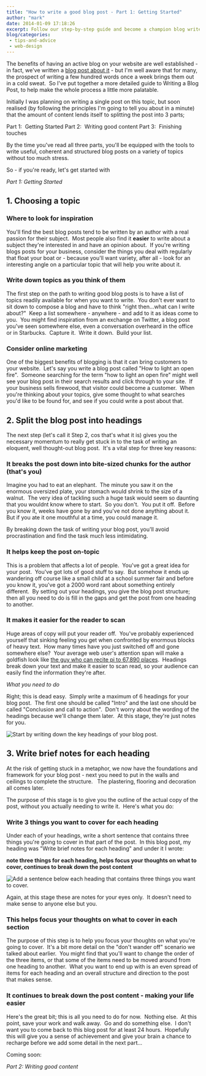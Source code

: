 ```yaml
---
title: "How to write a good blog post - Part 1: Getting Started"
author: "mark"
date: 2014-01-09 17:18:26
excerpt: Follow our step-by-step guide and become a champion blog writer
blog/categories: 
 - tips-and-advice
 - web-design
---
```


The benefits of having an active blog on your website are well established - in fact, we've written a [blog post about it](http://www.tomango.co.uk/thinks/blogging-why-when-and-how-you-should-do-it/) - but I'm well aware that for many, the prospect of writing a few hundred words once a week brings them out in a cold sweat.  So I've put together a more detailed guide to Writing a Blog Post, to help make the whole process a little more palatable.

Initially I was planning on writing a single post on this topic, but soon realised (by following the principles I'm going to tell you about in a minute) that the amount of content lends itself to splitting the post into 3 parts;

Part 1:  Getting Started
Part 2:  Writing good content
Part 3:  Finishing touches

By the time you've read all three parts, you'll be equipped with the tools to write useful, coherent and structured blog posts on a variety of topics without too much stress.

So - if you're ready, let's get started with

*Part 1: Getting Started*

## 1. Choosing a topic


### Where to look for inspiration

You'll find the best blog posts tend to be written by an author with a real passion for their subject.  Most people also find it __easier__ to write about a subject they're interested in and have an opinion about.  If you're writing blogs posts for your business, consider the things you deal with regularly that float your boat or - because you'll want variety, after all - look for an interesting angle on a particular topic that will help you write about it.

### Write down topics as you think of them

The first step on the path to writing good blog posts is to have a list of topics readily available for when you want to write.  You don't ever want to sit down to compose a blog and have to think "right then...what can I write about?"  Keep a list somewhere - anywhere - and add to it as ideas come to you.  You might find inspiration from an exchange on Twitter, a blog post you've seen somewhere else, even a conversation overheard in the office or in Starbucks.  Capture it.  Write it down.  Build your list.

### Consider online marketing

One of the biggest benefits of blogging is that it can bring customers to your website.  Let's say you write a blog post called "How to light an open fire".  Someone searching for the term "how to light an open fire" might well see your blog post in their search results and click through to your site.  If your business sells firewood, that visitor could become a customer.  When you're thinking about your topics, give some thought to what searches you'd like to be found for, and see if you could write a post about that.

## 2. Split the blog post into headings

The next step (let's call it Step 2, cos that's what it is) gives you the necessary momentum to really get stuck in to the task of writing an eloquent, well thought-out blog post.  It's a vital step for three key reasons:

### It breaks the post down into bite-sized chunks for the author (that's you)

Imagine you had to eat an elephant.  The minute you saw it on the enormous oversized plate, your stomach would shrink to the size of a walnut.  The very idea of tackling such a huge task would seem so daunting that you wouldnt know where to start.  So you don't.  You put it off.  Before you know it, weeks have gone by and you've not done anything about it.  But if you ate it one mouthful at a time, you could manage it.

By breaking down the task of writing your blog post, you'll avoid procrastination and find the task much less intimidating.

### It helps keep the post on-topic

This is a problem that affects a lot of people.  You've got a great idea for your post.  You've got lots of good stuff to say.  But somehow it ends up wandering off course like a small child at a school summer fair and before you know it, you've got a 2000 word rant about something entirely different.  By setting out your headings, you give the blog post structure; then all you need to do is fill in the gaps and get the post from one heading to another.

### It makes it easier for the reader to scan

Huge areas of copy will put your reader off.  You've probably experienced yourself that sinking feeling you get when confronted by enormous blocks of heavy text.  How many times have you just switched off and gone somewhere else?  Your average web user's attention span will make a goldfish look like [the guy who can recite pi to 67,890 places](http://www.guinnessworldrecords.com/world-records/1/most-pi-places-memorised).  Headings break down your text and make it easier to scan read, so your audience can easily find the information they're after.

*What you need to do*

Right; this is dead easy.  Simply write a maximum of 6 headings for your blog post.  The first one should be called "Intro" and the last one should be called "Conclusion and call to action".  Don't worry about the wording of the headings because we'll change them later.  At this stage, they're just notes for you.

![](images/blog/screenshot1.png "Start by writing down the key headings of your blog post.")

## 3. Write brief notes for each heading

At the risk of getting stuck in a metaphor, we now have the foundations and framework for your blog post - next you need to put in the walls and ceilings to complete the structure.   The plastering, flooring and decoration all comes later.

The purpose of this stage is to give you the outline of the actual copy of the post, without you actually needing to write it.  Here's what you do:

### Write 3 things you want to cover for each heading

Under each of your headings, write a short sentence that contains three things you're going to cover in that part of the post.  In this blog post, my heading was "Write brief notes for each heading" and under it I wrote:

__note three things for each heading, helps focus your thoughts on what to cover, continues to break down the post content__

![](images/blog/screenshot_021.png "Add a sentence below each heading that contains three things you want to cover.")

Again, at this stage these are notes for your eyes only.  It doesn't need to make sense to anyone else but you.

### This helps focus your thoughts on what to cover in each section

The purpose of this step is to help you focus your thoughts on what you're going to cover.  It's a bit more detail on the "don't wander off" scenario we talked about earlier.  You might find that you'll want to change the order of the three items, or that some of the items need to be moved around from one heading to another.  What you want to end up with is an even spread of items for each heading and an overall structure and direction to the post that makes sense.

### It continues to break down the post content - making your life easier

Here's the great bit; this is all you need to do for now.  Nothing else.  At this point, save your work and walk away.  Go and do something else.  I don't want you to come back to this blog post for at least 24 hours.  Hopefully this will give you a sense of achievement and give your brain a chance to recharge before we add some detail in the next part...

Coming soon:

*Part 2: Writing good content*


